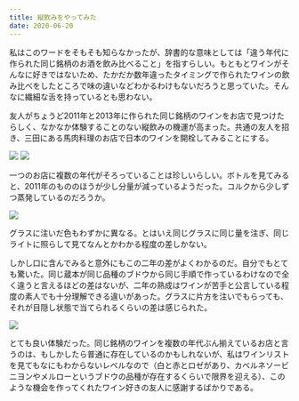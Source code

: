 ```yaml
---
title: 縦飲みをやってみた
date: 2020-06-20
---
```


私はこのワードをそもそも知らなかったが、辞書的な意味としては「違う年代に作られた同じ銘柄のお酒を飲み比べること」を指すらしい。もともとワインがそんなに好きではないため、たかだか数年違ったタイミングで作られたワインの飲み比べをしたところで味の違いなどわかるわけもないだろうと思っていた。そんなに繊細な舌を持っているとも思わない。

友人がちょうど2011年と2013年に作られた同じ銘柄のワインをお店で見つけたらしく、なかなか体験することのない縦飲みの機運が高まった。共通の友人を招き、三田にある馬肉料理のお店で日本のワインを開栓してみることにする。

![](https://photos.smugmug.com/photos/i-9wsNvgn/0/39bd009d/X5/i-9wsNvgn-X5.jpg)
![](https://photos.smugmug.com/photos/i-h6FPVkw/0/316b72bf/X5/i-h6FPVkw-X5.jpg)

一つのお店に複数の年代がそろっていることは珍しいらしい。ボトルを見てみると、2011年のもののほうが少し分量が減っているようだった。コルクから少しずつ蒸発しているのだろうか。

![](https://photos.smugmug.com/photos/i-Lrz5qL6/0/19464ccf/X5/i-Lrz5qL6-X5.jpg)

グラスに注いだ色もわずかに異なる。とはいえ同じグラスに同じ量を注ぎ、同じライトに照らして見てなんとかわかる程度の差しかない。

しかし口に含んでみると意外にもこの二年の差がよくわかるのだ。自分でもとても驚いた。同じ蔵本が同じ品種のブドウから同じ手順で作っているわけなので全く違うと言えるほどの差はないが、二年の熟成はワインが苦手と公言している程度の素人でも十分理解できる違いがあった。グラスに片方を注いでもらっても、それが目隠し状態で当てられるくらいの差は感じられた。

![](https://photos.smugmug.com/photos/i-k66zwdX/0/2d99d384/X5/i-k66zwdX-X5.jpg)

とても良い体験だった。同じ銘柄のワインを複数の年代ぶん揃えているお店と言うのは、もしかしたら普通に存在しているのかもしれないが、私はワインリストを見てもなにもわからないレベルなので（白と赤とロゼがあり、カベルネソービニヨンやメルローというブドウの品種が存在するくらいで限界を迎える）、このような機会を作ってくれたワイン好きの友人に感謝するばかりである。

